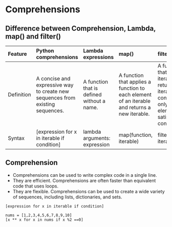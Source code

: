 # Comprehensions

## Difference between Comprehension, Lambda, map() and filter()

| Feature |	Python comprehensions |	Lambda expressions |	map() |	filter() |
| :--- | :--- | :--- | :--- | :---|
|Definition |	A concise and expressive way to create new sequences from existing sequences. |	A function that is defined without a name. |	A function that applies a function to each element of an iterable and returns a new iterable. |	A function that filters an iterable and returns a new iterable containing only the elements that satisfy a condition. |
| Syntax |	[expression for x in iterable if condition] |	lambda arguments: expression |	map(function, iterable) |	filter(function, iterable)

## Comprehension
* Comprehensions can be used to write complex code in a single line.
* They are efficient. Comprehensions are often faster than equivalent code that uses loops.
* They are flexible. Comprehensions can be used to create a wide variety of sequences, including lists, dictionaries, and sets.

```
[expression for x in iterable if condition]

nums = [1,2,3,4,5,6,7,8,9,10]
[x ** x for x in nums if x %2 ==0]
```